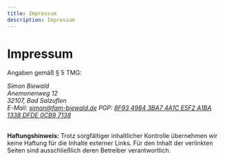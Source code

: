 ```yaml
---
title: Impressum
description: Impressum
---
```


# Impressum

Angaben gemäß § 5 TMG:

<address>
Simon Biewald<br>
Anemonenweg 12<br>
32107, Bad Salzuflen<br>
E-Mail: <a href="mailto:&#x73;&#105;&#x6d;&#111;&#x6e;&#x40;&#x66;&#x61;&#x6d;&#45;&#x62;&#105;&#x65;&#x77;&#x61;&#x6c;&#x64;&#46;&#x64;&#101;">
&#115;&#105;&#109;&#x6f;&#x6e;&#x40;&#102;&#97;&#x6d;&#45;&#98;&#x69;&#101;&#x77;&#97;&#108;&#100;&#46;&#100;&#x65;</a>
PGP: <a href="/pubkey.txt">8F93 4984 3BA7 4A1C E5F2 A1BA 1338 DFDE 0CB9 7138</a>
</address><br>

**Haftungshinweis:** Trotz sorgfältiger inhaltlicher Kontrolle übernehmen wir keine Haftung für die Inhalte externer Links. 
Für den Inhalt der verlinkten Seiten sind ausschließlich deren Betreiber verantwortlich.
